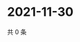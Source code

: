 # 2021-11-30

共 0 条

<!-- BEGIN WEIBO -->
<!-- 最后更新时间 Tue Nov 30 2021 12:12:34 GMT+0800 (China Standard Time) -->

<!-- END WEIBO -->
